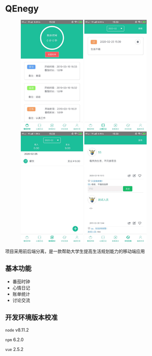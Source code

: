 # QEnegy
<div align="center">
  <img width="200" src="https://github.com/2585479524/git_pic/blob/master/QEnergy/Tomato.jpg"/>
  <img width="200" src="https://github.com/2585479524/git_pic/blob/master/QEnergy/Diary.jpg"/>
  <img width="200" src="https://github.com/2585479524/git_pic/blob/master/QEnergy/Bill.jpg"/>
  <img width="200" src="https://github.com/2585479524/git_pic/blob/master/QEnergy/Discuss.jpg"/>
</div>


项目采用前后端分离，是一款帮助大学生提高生活规划能力的移动端应用

## 基本功能
- 番茄时钟
- 心情日记
- 账单统计
- 讨论交流

## 开发环境版本校准

```node``` v8.11.2

```npm``` 6.2.0

```vue``` 2.5.2
